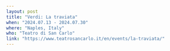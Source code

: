 ```yaml
---
layout: post
title: "Verdi: La traviata"
when: "2024.07.13 - 2024.07.30"
where: "Naples, Italy"
who: "Teatro di San Carlo"
link: "https://www.teatrosancarlo.it/en/events/la-traviata/"
---
```


